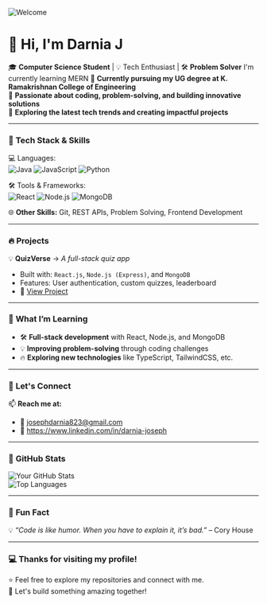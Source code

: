 
<!-- Banner or Profile Header -->
![Welcome](https://user-images.githubusercontent.com/your-username/banner-image.png)  
<!-- You can add a banner image here. Use a relevant tech-themed banner. -->

# 👋 Hi, I'm Darnia J
🎓 **Computer Science Student** | 💡 Tech Enthusiast | 🛠️ **Problem Solver**
I'm currently learning MERN
🔹 **Currently pursuing my UG degree at K. Ramakrishnan College of Engineering**  
🔹 **Passionate about coding, problem-solving, and building innovative solutions**  
🔹 **Exploring the latest tech trends and creating impactful projects**

---

### 🚀 **Tech Stack & Skills**
💻 Languages:  
![Java](https://img.shields.io/badge/Java-ED8B00?style=for-the-badge&logo=java&logoColor=white)
![JavaScript](https://img.shields.io/badge/JavaScript-F7DF1E?style=for-the-badge&logo=javascript&logoColor=black)
![Python](https://img.shields.io/badge/Python-3776AB?style=for-the-badge&logo=python&logoColor=white)

🛠️ Tools & Frameworks:  
![React](https://img.shields.io/badge/React-20232A?style=for-the-badge&logo=react&logoColor=61DAFB)
![Node.js](https://img.shields.io/badge/Node.js-43853D?style=for-the-badge&logo=node.js&logoColor=white)
![MongoDB](https://img.shields.io/badge/MongoDB-4EA94B?style=for-the-badge&logo=mongodb&logoColor=white)

🌐 **Other Skills:** Git, REST APIs, Problem Solving, Frontend Development

---

### 🔥 **Projects**
💡 **QuizVerse** → *A full-stack quiz app*  
- Built with: `React.js`, `Node.js (Express)`, and `MongoDB`  
- Features: User authentication, custom quizzes, leaderboard  
- 🚀 [View Project](https://github.com/your-username/QuizVerse)
---

### 🌱 **What I’m Learning**
- 🛠️ **Full-stack development** with React, Node.js, and MongoDB  
- 💡 **Improving problem-solving** through coding challenges  
- 🔥 **Exploring new technologies** like TypeScript, TailwindCSS, etc.

---

### 💬 **Let's Connect**
📫 **Reach me at:**  
- 📧 josephdarnia823@gmail.com  
- 💼  https://www.linkedin.com/in/darnia-joseph

---
### 🎯 **GitHub Stats**
![Your GitHub Stats](https://github-readme-stats.vercel.app/api?username=your-username&show_icons=true&theme=radical)  
![Top Languages](https://github-readme-stats.vercel.app/api/top-langs/?username=your-username&layout=compact&theme=radical)

---

### 🌟 **Fun Fact**
💡 *“Code is like humor. When you have to explain it, it’s bad.”* – Cory House  

---

### 💻 **Thanks for visiting my profile!**  
⭐️ Feel free to explore my repositories and connect with me.  
🚀 Let's build something amazing together!  

<!---
DarniaJoseph/DarniaJoseph is a ✨ special ✨ repository because its `README.md` (this file) appears on your GitHub profile.
You can click the Preview link to take a look at your changes.
--->
